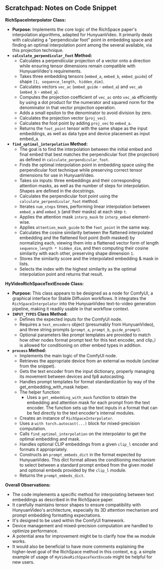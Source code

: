 ## Scratchpad: Notes on Code Snippet

**RichSpaceInterpolator Class:**

*   **Purpose:** Implements the core logic of the RichSpace paper's interpolation algorithms, adapted for HunyuanVideo. It primarily deals with calculating a "perpendicular foot" point in embedding space and finding an optimal interpolation point among the several available, via this projection technique.
*   **`calculate_perpendicular_foot` Method:**
    *   Calculates a perpendicular projection of a vector onto a direction while ensuring tensor dimensions remain compatible with HunyuanVideo's requirements.
    *   Takes three embedding tensors (`embed_a`, `embed_b`, `embed_guide`) of shape `[1, sequence_length, hidden_dim]`.
    *   Calculates vectors `vec_ac` (`embed_guide` - `embed_a`) and `vec_ab` (`embed_b` - `embed_a`).
    *   Computes the projection coefficient of `vec_ac` onto `vec_ab` efficiently by using a dot product for the numerator and squared norm for the denominator in that vector projection operation.
    *   Adds a small epsilon to the denominator to avoid division by zero.
    *   Calculates the projection vector (`proj_vec`).
    *   Calculates the foot point by adding `proj_vec` to `embed_a`.
    *   Returns the `foot_point` tensor with the same shape as the input embeddings, as well as data type and device placement as input embed_a.
*   **`find_optimal_interpolation` Method:**
    *   The goal is to find the interpolation between the initial embed and final embed that best matches the perpendicular foot (the projection) as defined in `calculate_perpendicular_foot`.
    *   Finds the optimal interpolation point in embedding space using the perpendicular foot technique while preserving correct tensor dimensions for use in HunyuanVideo.
    *   Takes six inputs: three embeddings and their corresponding attention masks, as well as the number of steps for interpolation. Shapes are defined in the docstrings.
    *   Calculates the perpendicular foot point using the `calculate_perpendicular_foot` method.
    *   Iterates `num_steps` times, performing linear interpolation between `embed_a` and `embed_b` (and their masks) at each step `t`.
    *   Applies the attention mask `interp_mask` to `interp_embed` element-wise.
    *   Applies `attention_mask_guide` to the `foot_point` in the same way.
    *   Calculates the cosine similarity between the flattened interpolated embedding and the flattened foot point (both masked) by normalizing each, viewing them into a flattened vector form of length `sequence_length * hidden_dim`, and then computing their cosine similarity with each other, preserving shape dimension `1`.
    *   Stores the similarity score and the interpolated embedding & mask in lists.
    *   Selects the index with the highest similarity as the optimal interpolation point and returns that result.

**HyVideoRichSpaceTextEncode Class:**

*   **Purpose:** This class appears to be designed as a node for ComfyUI, a graphical interface for Stable Diffusion workflows. It integrates the `RichSpaceInterpolator` into the HunyuanVideo text-to-video generation pipeline, making it readily usable in that workflow context.
*   **`INPUT_TYPES` Class Method:**
    *   Defines the expected inputs for the ComfyUI node.
    *   Requires a `text_encoders` object (presumably from HunyuanVideo), and three string prompts (`prompt_a`, `prompt_b`, `guide_prompt`).
    *   Optional parameters like prompt templates are provided to match how other nodes format prompt text for this text encoder, and clip_l is allowed for conditioning on other embed types in addition.
*   **`process` Method:**
    *   Implements the main logic of the ComfyUI node.
    *   Retrieves the appropriate device from an external `mm` module (unclear from the snippet).
    *   Gets the text encoder from the input dictionary, properly managing its movement between devices and fp8 autocasting.
    *   Handles prompt templates for format standardization by way of the get\_embedding\_with\_mask helper.
    *   The helper function:
        *   Uses a `get_embedding_with_mask` function to obtain the embedding and attention mask for each prompt from the text encoder. The function sets up the text inputs in a format that can be fed directly to the text encoder's internal modules.
    *   Creates an instance of `RichSpaceInterpolator`.
    *   Uses a `with torch.autocast(...)` block for mixed-precision computation.
    *   Calls `find_optimal_interpolation` on the interpolator to get the optimal embedding and mask.
    *   Handles optional CLIP embeddings from a given `clip_l` encoder and formats it appropriately.
    *   Constructs an `prompt_embeds_dict` in the format expected by HunyuanVideo. This dict format allows the conditioning mechanism to select between a standard prompt embed from the given model and optional embeds provided by the `clip_l` module.
    *   Returns the `prompt_embeds_dict`.

**Overall Observations:**

*   The code implements a specific method for interpolating between text embeddings as described in the RichSpace paper.
*   It carefully maintains tensor shapes to ensure compatibility with HunyuanVideo's architecture, especially its 3D attention mechanism and prompt embedding formatting expectations.
*   It's designed to be used within the ComfyUI framework.
*   Device management and mixed-precision computation are handled to optimize performance.
*   A potential area for improvement might be to clarify how the `mm` module works.
*   It would also be beneficial to have more comments explaining the higher-level goal of the RichSpace method in this context, e.g. a simple example of usage of `HyVideoRichSpaceTextEncode` might be helpful for new users.
